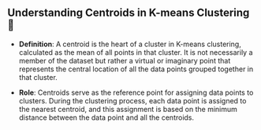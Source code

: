 ## Understanding Centroids in K-means Clustering 🎯

- **Definition**: A centroid is the heart of a cluster in K-means clustering, calculated as the mean of all points in that cluster. It is not necessarily a member of the dataset but rather a virtual or imaginary point that represents the central location of all the data points grouped together in that cluster.
    
- **Role**: Centroids serve as the reference point for assigning data points to clusters. During the clustering process, each data point is assigned to the nearest centroid, and this assignment is based on the minimum distance between the data point and all the centroids.
